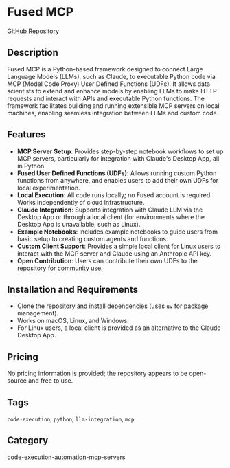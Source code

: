 # Fused MCP

[GitHub Repository](https://github.com/fusedio/fused-mcp)

## Description
Fused MCP is a Python-based framework designed to connect Large Language Models (LLMs), such as Claude, to executable Python code via MCP (Model Code Proxy) User Defined Functions (UDFs). It allows data scientists to extend and enhance models by enabling LLMs to make HTTP requests and interact with APIs and executable Python functions. The framework facilitates building and running extensible MCP servers on local machines, enabling seamless integration between LLMs and custom code.

## Features
- **MCP Server Setup**: Provides step-by-step notebook workflows to set up MCP servers, particularly for integration with Claude's Desktop App, all in Python.
- **Fused User Defined Functions (UDFs)**: Allows running custom Python functions from anywhere, and enables users to add their own UDFs for local experimentation.
- **Local Execution**: All code runs locally; no Fused account is required. Works independently of cloud infrastructure.
- **Claude Integration**: Supports integration with Claude LLM via the Desktop App or through a local client (for environments where the Desktop App is unavailable, such as Linux).
- **Example Notebooks**: Includes example notebooks to guide users from basic setup to creating custom agents and functions.
- **Custom Client Support**: Provides a simple local client for Linux users to interact with the MCP server and Claude using an Anthropic API key.
- **Open Contribution**: Users can contribute their own UDFs to the repository for community use.

## Installation and Requirements
- Clone the repository and install dependencies (uses `uv` for package management).
- Works on macOS, Linux, and Windows.
- For Linux users, a local client is provided as an alternative to the Claude Desktop App.

## Pricing
No pricing information is provided; the repository appears to be open-source and free to use.

## Tags
`code-execution`, `python`, `llm-integration`, `mcp`

## Category
code-execution-automation-mcp-servers